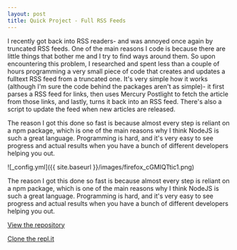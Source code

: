```yaml
---
layout: post
title: Quick Project - Full RSS Feeds
---
```


I recently got back into RSS readers- and was annoyed once again by truncated RSS feeds.  One of the main reasons I code is because there are little things that bother me and I try to find ways around them.  So upon encountering this problem, I researched and spent less than a couple of hours programming a very small piece of code that creates and updates a fulltext RSS feed from a truncated one.  It's very simple how it works (although I'm sure the code behind the packages aren't as simple)- it first parses a RSS feed for links, then uses Mercury Postlight to fetch the article from those links, and lastly, turns it back into an RSS feed.  There's also a script to update the feed when new articles are released.  

The reason I got this done so fast is because almost every step is reliant on a npm package, which is one of the main reasons why I think NodeJS is such a great language.  Programming is hard, and it's very easy to see progress and actual results when you have a bunch of different developers helping you out.  

![_config.yml]({{ site.baseurl }}/images/firefox_cGMIQTtic1.png)

The reason I got this done so fast is because almost every step is reliant on a npm package, which is one of the main reasons why I think NodeJS is such a great language.  Programming is hard, and it's very easy to see progress and actual results when you have a bunch of different developers helping you out.  

[View the repository](https://github.com/Colonial345/rss)

[Clone the repl.it](https://repl.it/@colonial345/rss)
